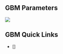## GBM Parameters ##
![](https://github.com/Avkash/mldl/blob/master/algos/gbm.png?raw=true)

## GBM Quick Links ##

 - []
